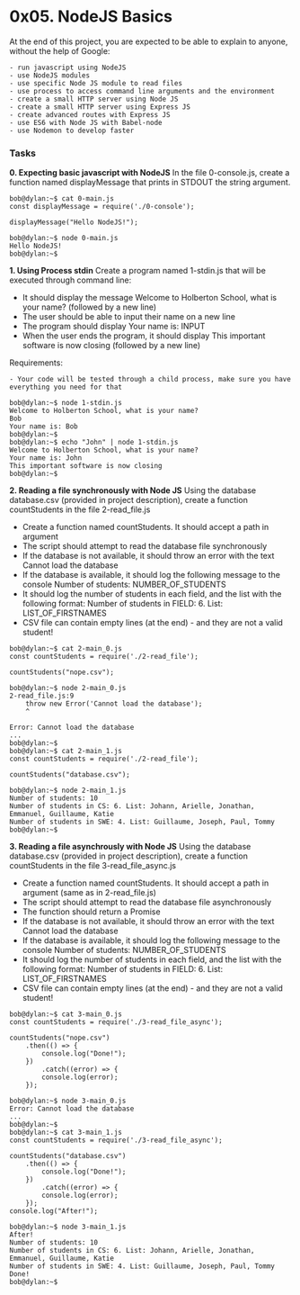 # 0x05. NodeJS Basics

At the end of this project, you are expected to be able to explain to anyone, without the help of Google:

    - run javascript using NodeJS
    - use NodeJS modules
    - use specific Node JS module to read files
    - use process to access command line arguments and the environment
    - create a small HTTP server using Node JS
    - create a small HTTP server using Express JS
    - create advanced routes with Express JS
    - use ES6 with Node JS with Babel-node
    - use Nodemon to develop faster

### Tasks

**0. Expecting basic javascript with NodeJS**
In the file 0-console.js, create a function named displayMessage that prints in STDOUT the string argument.

```
bob@dylan:~$ cat 0-main.js
const displayMessage = require('./0-console');

displayMessage("Hello NodeJS!");

bob@dylan:~$ node 0-main.js
Hello NodeJS!
bob@dylan:~$
```

**1. Using Process stdin**
Create a program named 1-stdin.js that will be executed through command line:

- It should display the message Welcome to Holberton School, what is your name? (followed by a new line)
- The user should be able to input their name on a new line
- The program should display Your name is: INPUT
- When the user ends the program, it should display This important software is now closing (followed by a new line)

Requirements:

    - Your code will be tested through a child process, make sure you have everything you need for that

```
bob@dylan:~$ node 1-stdin.js
Welcome to Holberton School, what is your name?
Bob
Your name is: Bob
bob@dylan:~$
bob@dylan:~$ echo "John" | node 1-stdin.js
Welcome to Holberton School, what is your name?
Your name is: John
This important software is now closing
bob@dylan:~$
```

**2. Reading a file synchronously with Node JS**
Using the database database.csv (provided in project description), create a function countStudents in the file 2-read_file.js

- Create a function named countStudents. It should accept a path in argument
- The script should attempt to read the database file synchronously
- If the database is not available, it should throw an error with the text Cannot load the database
- If the database is available, it should log the following message to the console Number of students: NUMBER_OF_STUDENTS
- It should log the number of students in each field, and the list with the following format: Number of students in FIELD: 6. List: LIST_OF_FIRSTNAMES
- CSV file can contain empty lines (at the end) - and they are not a valid student!

```
bob@dylan:~$ cat 2-main_0.js
const countStudents = require('./2-read_file');

countStudents("nope.csv");

bob@dylan:~$ node 2-main_0.js
2-read_file.js:9
    throw new Error('Cannot load the database');
    ^

Error: Cannot load the database
...
bob@dylan:~$
bob@dylan:~$ cat 2-main_1.js
const countStudents = require('./2-read_file');

countStudents("database.csv");

bob@dylan:~$ node 2-main_1.js
Number of students: 10
Number of students in CS: 6. List: Johann, Arielle, Jonathan, Emmanuel, Guillaume, Katie
Number of students in SWE: 4. List: Guillaume, Joseph, Paul, Tommy
bob@dylan:~$
```

**3. Reading a file asynchrously with Node JS**
Using the database database.csv (provided in project description), create a function countStudents in the file 3-read_file_async.js

- Create a function named countStudents. It should accept a path in argument (same as in 2-read_file.js)
- The script should attempt to read the database file asynchronously
- The function should return a Promise
- If the database is not available, it should throw an error with the text Cannot load the database
- If the database is available, it should log the following message to the console Number of students: NUMBER_OF_STUDENTS
- It should log the number of students in each field, and the list with the following format: Number of students in FIELD: 6. List: LIST_OF_FIRSTNAMES
- CSV file can contain empty lines (at the end) - and they are not a valid student!

```
bob@dylan:~$ cat 3-main_0.js
const countStudents = require('./3-read_file_async');

countStudents("nope.csv")
    .then(() => {
        console.log("Done!");
    })
        .catch((error) => {
        console.log(error);
    });

bob@dylan:~$ node 3-main_0.js
Error: Cannot load the database
...
bob@dylan:~$
bob@dylan:~$ cat 3-main_1.js
const countStudents = require('./3-read_file_async');

countStudents("database.csv")
    .then(() => {
        console.log("Done!");
    })
        .catch((error) => {
        console.log(error);
    });
console.log("After!");

bob@dylan:~$ node 3-main_1.js
After!
Number of students: 10
Number of students in CS: 6. List: Johann, Arielle, Jonathan, Emmanuel, Guillaume, Katie
Number of students in SWE: 4. List: Guillaume, Joseph, Paul, Tommy
Done!
bob@dylan:~$
```
